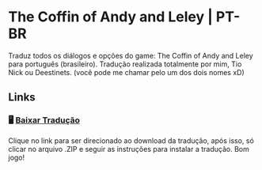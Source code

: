 #                                        The Coffin of Andy and Leley | PT-BR

Traduz todos os diálogos e opções do game: The Coffin of Andy and Leley  para português (brasileiro). Tradução realizada totalmente por mim, Tio Nick ou Deestinets. (você pode me chamar pelo um dos dois nomes xD)

## Links
### 🖥️ [Baixar Tradução](https://github.com/Deestinets/the-coffin-of-andy-and-leley-ptbr/releases/tag/translation)
Clique no link para ser direcionado ao download da tradução, após isso, só clicar no arquivo .ZIP e seguir as instruções para instalar a tradução. Bom jogo!

